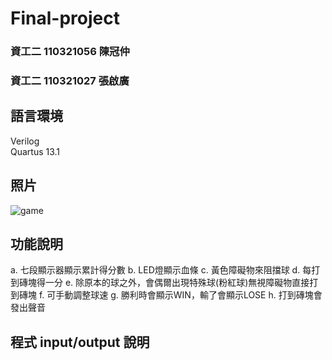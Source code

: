 # Final-project
### 資工二 110321056 陳冠仲 
### 資工二 110321027 張啟廣
## 語言環境
Verilog \
Quartus 13.1
## 照片
  ![game](https://user-images.githubusercontent.com/122383629/211610812-e33b9299-2bb5-463a-83ac-d4cdb30b7008.jpg)
## 功能說明
a. 七段顯示器顯示累計得分數
b. LED燈顯示血條
c. 黃色障礙物來阻擋球
d. 每打到磚塊得一分
e. 除原本的球之外，會偶爾出現特殊球(粉紅球)無視障礙物直接打到磚塊
f. 可手動調整球速
g. 勝利時會顯示WIN，輸了會顯示LOSE
h. 打到磚塊會發出聲音
## 程式 input/output 說明


